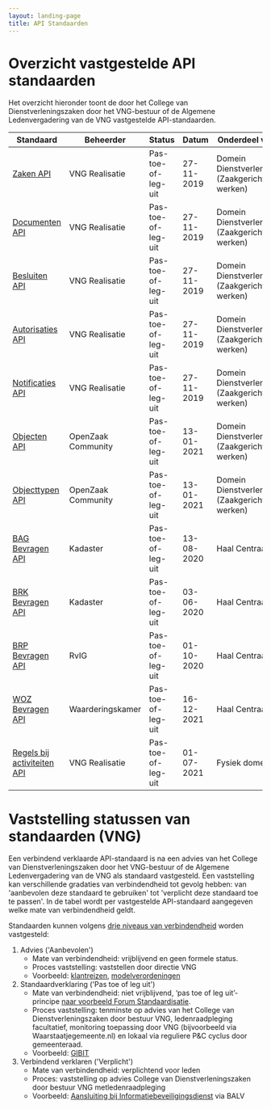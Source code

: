```yaml
---
layout: landing-page
title: API Standaarden
---
```

# Overzicht vastgestelde API standaarden
Het overzicht hieronder toont de door het College van Dienstverleningszaken door het VNG-bestuur of de Algemene Ledenvergadering van de VNG vastgestelde API-standaarden.

| Standaard | Beheerder | Status | Datum | Onderdeel van |
| --- | --- | --- | --- | --- |
| [Zaken API](https://vng-realisatie.github.io/gemma-zaken/) | VNG Realisatie | Pas-toe-of-leg-uit | 27-11-2019 | Domein Dienstverlening (Zaakgericht werken)     |
| [Documenten API](https://catalogi-api.vng.cloud)               | VNG Realisatie        | Pas-toe-of-leg-uit   | 27-11-2019 | Domein Dienstverlening (Zaakgericht werken) |
| [Besluiten API](https://besluiten-api.vng.cloud)               | VNG Realisatie        | Pas-toe-of-leg-uit   | 27-11-2019 | Domein Dienstverlening (Zaakgericht werken) |
| [Autorisaties API](https://catalogi-api.vng.cloud)             | VNG Realisatie        | Pas-toe-of-leg-uit   | 27-11-2019 | Domein Dienstverlening (Zaakgericht werken) |
| [Notificaties API](https://notificaties-api.vng.cloud)          | VNG Realisatie        | Pas-toe-of-leg-uit   | 27-11-2019 | Domein Dienstverlening (Zaakgericht werken) |
| [Objecten API](https://github.com/maykinmedia/objects-api/)                | OpenZaak Community       | Pas-toe-of-leg-uit   | 13-01-2021 | Domein Dienstverlening (Zaakgericht werken) |
| [Objecttypen API](https://github.com/maykinmedia/objecttypes-api)            | OpenZaak Community       | Pas-toe-of-leg-uit   | 13-01-2021 | Domein Dienstverlening (Zaakgericht werken) |
| [BAG Bevragen API](https://github.com/VNG-Realisatie/Haal-Centraal-BAG-bevragen/)          | Kadaster        | Pas-toe-of-leg-uit   | 13-08-2020 | Haal Centraal |
| [BRK Bevragen API  ](https://github.com/VNG-Realisatie/Haal-Centraal-BRK-bevragen/)      | Kadaster        | Pas-toe-of-leg-uit   | 03-06-2020 | Haal Centraal |
| [BRP Bevragen API](https://github.com/BRP-API/Haal-Centraal-BRP-bevragen/) |	RvIG        | Pas-toe-of-leg-uit   | 01-10-2020 | Haal Centraal |
| [WOZ Bevragen API](https://github.com/VNG-Realisatie/Haal-Centraal-WOZ-bevragen/) |	Waarderingskamer        | Pas-toe-of-leg-uit   | 16-12-2021 | Haal Centraal |
| [Regels bij activiteiten API](https://github.com/VNG-Realisatie/Regels-bij-activiteiten) | VNG Realisatie        | Pas-toe-of-leg-uit   | 01-07-2021 | Fysiek domein |


# Vaststelling statussen van standaarden (VNG)
Een verbindend verklaarde API-standaard is na een advies van het College van Dienstverleningszaken door het VNG-bestuur of de Algemene Ledenvergadering van de VNG als standaard vastgesteld. Een vaststelling kan verschillende gradaties van verbindendheid tot gevolg hebben: van 'aanbevolen deze standaard te gebruiken' tot 'verplicht deze standaard toe te passen'. In de tabel wordt per vastgestelde API-standaard aangegeven welke mate van verbindendheid geldt.

Standaarden kunnen volgens [drie niveaus van verbindendheid](https://vng.nl/sites/default/files/brieven/2018/attachments/08_notitie_proces_standaardverklaring_versie_cie_i_en_bestuur.pdf) worden vastgesteld:
1. Advies ('Aanbevolen')
    - Mate van verbindendheid: vrijblijvend en geen formele status.
    - Proces vaststelling: vaststellen door directie VNG
    - Voorbeeld: [klantreizen](https://vng.nl/artikelen/klantreizen), [modelverordeningen](https://vng.nl/rubrieken/onderwerpen/modelverordeningen)
2. Standaardverklaring ('Pas toe of leg uit')
    - Mate van verbindendheid: niet vrijblijvend, ‘pas toe of leg uit’-principe [ naar voorbeeld Forum Standaardisatie](https://www.forumstandaardisatie.nl/node/229).
    - Proces vaststelling: tenminste op advies van het College van Dienstverleningszaken door bestuur VNG, ledenraadpleging facultatief, monitoring toepassing door VNG (bijvoorbeeld via Waarstaatjegemeente.nl) en lokaal via reguliere P&C cyclus door gemeenteraad.
    - Voorbeeld: [GIBIT](https://vng.nl/projecten/gibit)
3. Verbindend verklaren ('Verplicht')
    - Mate van verbindendheid: verplichtend voor leden
    - Proces: vaststelling op advies College van Dienstverleningszaken door bestuur VNG metledenraadpleging
    - Voorbeeld: [Aansluiting bij Informatiebeveiligingsdienst](https://vng.nl/projecten/informatieveiligheid) via BALV
